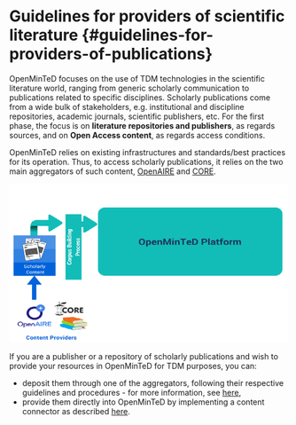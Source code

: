 # Guidelines for providers of scientific literature {#guidelines-for-providers-of-publications}

OpenMinTeD focuses on the use of TDM technologies in the scientific literature world, ranging from generic scholarly communication to publications related to specific disciplines. Scholarly publications come from a wide bulk of stakeholders, e.g. institutional and discipline repositories, academic journals, scientific publishers, etc. For the first phase, the focus is on **literature repositories and publishers**, as regards sources, and on **Open Access content**, as regards access conditions.

OpenMinTeD relies on existing infrastructures and standards/best practices for its operation. Thus, to access scholarly publications, it relies on the two main aggregators of such content, [OpenAIRE](http://www.openaire.eu) and [CORE](http://core.ac.uk).

![](/assets/2a.png)

If you are a publisher or a repository of scholarly publications and wish to provide your resources in OpenMinTeD for TDM purposes, you can:

* deposit them through one of the aggregators, following their respective guidelines and procedures - for more information, see [here](/guidelines_for_providers_of_publications/instructions_for_publication_repositories_librari.md),
* provide them directly into OpenMinTeD by implementing a content connector as described [here](/guidelines_for_providers_of_publications/instructions_for_aggregators.md).



